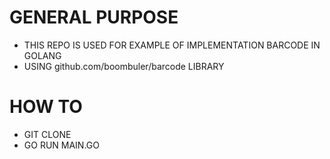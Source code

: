 # GENERAL PURPOSE

- THIS REPO IS USED FOR EXAMPLE OF IMPLEMENTATION BARCODE IN GOLANG
- USING github.com/boombuler/barcode LIBRARY

# HOW TO

- GIT CLONE
- GO RUN MAIN.GO
